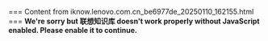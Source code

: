 === Content from iknow.lenovo.com.cn_be6977de_20250110_162155.html ===
**We're sorry but 联想知识库 doesn't work properly without JavaScript enabled. Please enable it to continue.**
